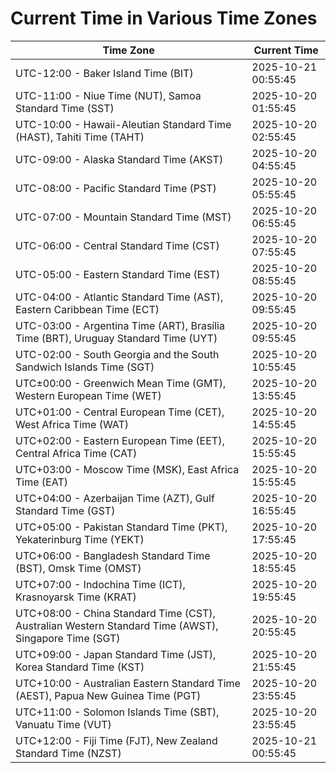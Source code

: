 # Current Time in Various Time Zones

| Time Zone | Current Time |
|-----------|--------------|
| UTC-12:00 - Baker Island Time (BIT) | 2025-10-21 00:55:45 |
| UTC-11:00 - Niue Time (NUT), Samoa Standard Time (SST) | 2025-10-20 01:55:45 |
| UTC-10:00 - Hawaii-Aleutian Standard Time (HAST), Tahiti Time (TAHT) | 2025-10-20 02:55:45 |
| UTC-09:00 - Alaska Standard Time (AKST) | 2025-10-20 04:55:45 |
| UTC-08:00 - Pacific Standard Time (PST) | 2025-10-20 05:55:45 |
| UTC-07:00 - Mountain Standard Time (MST) | 2025-10-20 06:55:45 |
| UTC-06:00 - Central Standard Time (CST) | 2025-10-20 07:55:45 |
| UTC-05:00 - Eastern Standard Time (EST) | 2025-10-20 08:55:45 |
| UTC-04:00 - Atlantic Standard Time (AST), Eastern Caribbean Time (ECT) | 2025-10-20 09:55:45 |
| UTC-03:00 - Argentina Time (ART), Brasília Time (BRT), Uruguay Standard Time (UYT) | 2025-10-20 09:55:45 |
| UTC-02:00 - South Georgia and the South Sandwich Islands Time (SGT) | 2025-10-20 10:55:45 |
| UTC±00:00 - Greenwich Mean Time (GMT), Western European Time (WET) | 2025-10-20 13:55:45 |
| UTC+01:00 - Central European Time (CET), West Africa Time (WAT) | 2025-10-20 14:55:45 |
| UTC+02:00 - Eastern European Time (EET), Central Africa Time (CAT) | 2025-10-20 15:55:45 |
| UTC+03:00 - Moscow Time (MSK), East Africa Time (EAT) | 2025-10-20 15:55:45 |
| UTC+04:00 - Azerbaijan Time (AZT), Gulf Standard Time (GST) | 2025-10-20 16:55:45 |
| UTC+05:00 - Pakistan Standard Time (PKT), Yekaterinburg Time (YEKT) | 2025-10-20 17:55:45 |
| UTC+06:00 - Bangladesh Standard Time (BST), Omsk Time (OMST) | 2025-10-20 18:55:45 |
| UTC+07:00 - Indochina Time (ICT), Krasnoyarsk Time (KRAT) | 2025-10-20 19:55:45 |
| UTC+08:00 - China Standard Time (CST), Australian Western Standard Time (AWST), Singapore Time (SGT) | 2025-10-20 20:55:45 |
| UTC+09:00 - Japan Standard Time (JST), Korea Standard Time (KST) | 2025-10-20 21:55:45 |
| UTC+10:00 - Australian Eastern Standard Time (AEST), Papua New Guinea Time (PGT) | 2025-10-20 23:55:45 |
| UTC+11:00 - Solomon Islands Time (SBT), Vanuatu Time (VUT) | 2025-10-20 23:55:45 |
| UTC+12:00 - Fiji Time (FJT), New Zealand Standard Time (NZST) | 2025-10-21 00:55:45 |
